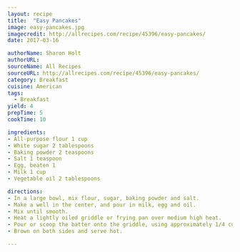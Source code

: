 ```yaml
---
layout: recipe
title:  "Easy Pancakes"
image: easy-pancakes.jpg
imagecredit: http://allrecipes.com/recipe/45396/easy-pancakes/
date: 2017-03-16

authorName: Sharon Holt
authorURL:
sourceName: All Recipes
sourceURL: http://allrecipes.com/recipe/45396/easy-pancakes/
category: Breakfast
cuisine: American
tags:
  - Breakfast
yield: 4
prepTime: 5
cookTime: 10

ingredients:
- All-purpose flour 1 cup
- White sugar 2 tablespoons
- Baking powder 2 teaspoons
- Salt 1 teaspoon
- Egg, beaten 1
- Milk 1 cup
- Vegetable oil 2 tablespoons

directions:
- In a large bowl, mix flour, sugar, baking powder and salt.
- Make a well in the center, and pour in milk, egg and oil.
- Mix until smooth.
- Heat a lightly oiled griddle or frying pan over medium high heat.
- Pour or scoop the batter onto the griddle, using approximately 1/4 cup for each pancake.
- Brown on both sides and serve hot.

---
```

